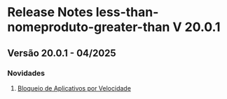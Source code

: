 # Release Notes less-than-nomeproduto-greater-than V 20.0.1

## **Versão 20.0.1 - 04/2025**


### **Novidades**

1. [Bloqueio de Aplicativos por Velocidade](Bloqueio-De-Aplicativos-Por-Velocidade.md)
